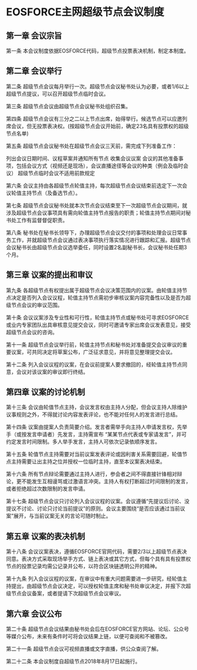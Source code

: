 # EOSFORCE主网超级节点会议制度

## 第一章 会议宗旨

第一条 本会议制度依据EOSFORCE代码，超级节点投票表决机制，制定本制度。

## 第二章 会议举行

第二条 超级节点会议每月举行一次。超级节点会议秘书处认为必要，或者1/6以上超级节点提议，可以召开超级节点临时会议。

第三条 超级节点会议由超级节点会议秘书处组织召集。

第四条 超级节点会议有三分之二以上节点出席，始得举行。候选节点可以应邀列席会议，但无投票表决权。(按超级节点会议开始前，确定23名具有投票权的超级节点名单)

第五条 超级节点会议秘书处在超级节点会议三天前，需完成下列准备工作：

列出会议日期时间、议程草案并通知所有节点 收集会议议案 会议的其他准备事项，包括会议方式（视频还是现场），会议直播途径等会议的种类（例会及临时会议） 超级节点临时会议不适用前款规定

第六条 会议主持由各超级节点轮值主持，每次超级节点会议结束前选定下一次会议轮值主持节点（及备选节点）。

第七条 超级节点会议秘书处就本次节点会议结束至下一次超级节点会议期间，就涉及超级节点会议事项具有需向轮值主持节点报告的职责；轮值主持节点期间对秘书处工作有监督督促职责。

第八条 秘书处在秘书长领导下，办理超级节点会议交付的事项和处理会议日常事务工作，并就超级节点会议通过表决事项执行落实情况进行跟踪和汇报。超级节点会议秘书长由超级节点会议选举委任，同时设置2名副秘书长，会议秘书处任期3个月。

## 第三章 议案的提出和审议

第九条 各超级节点有权提出属于超级节点会议决策范围内的议案。由轮值主持节点决定是否列入会议议程，轮值主持节点需初步审核议案内容完备性以及是否为超级节点会议的审议范围。

第十条 会议议案涉及专业性和可行性，轮值主持节点或秘书处可寻求EOSFORCE或业内专家团队出具审核意见提交会议，同时可邀请专家出席会议发表意见，接受超级节点会议的咨询。

第十一条 超级节点会议举行前，轮值主持节点和秘书处对准备提交会议审议的重要议案，可共同决定将草案公布，广泛征求意见，并将意见整理提交会议。

第十二条 列入会议议程的议案，在会议前提案人要求撤回的，经轮值主持节点同意，会议对该议案的审议即行终结。

## 第四章 议案的讨论机制

第十三条 会议由轮值节点主持，会议发言权由主持人分配，但会议主持人除维护议事规则之外，不得就讨论内容发表评论，也不能对任何人的发言进行总结。

第十四条 议案由提案人负责简要介绍。发言者需举手向主持人申请发言权，先举手（或按发言申请者）先发言，主持需宣布 “某某节点代表或专家请发言”，并可约定发言时间限制。多人举手发言，主持人可依次记录依顺序发言。

第十五条 轮值节点主持需要对当前议案发表评论或因利害关系需要回避，轮值节点主持需要让出主持之位并授权一位临时主持，直至本议案表决结束。

第十六条 所有节点辩论需要通过主持人进行，参会者之间不得直接针锋相对辩论，更不能发生互相谩骂或过激语言冲突。主持人有权打断超过时间限制的发言，或者拒绝超过次数限制的发言申请。

第十七条 超级节点会议只讨论列入会议议程的议案。会议遵循“先提议后讨论、没提议不讨论、讨论只讨论当前提议”的原则。会议主要围绕“是否应该通过当前议案”展开，与当前议案无关的言论可随时制止。

## 第五章 议案的表决机制

第十八条 会议议案表决，遵循EOSFORCE官网代码，需要2/3以上超级节点表决同意。表决方式采取现场举手方式、链上表决或其它方式，但每个具有具有投票权节点的投票记录均需公记录并公布，以符合区块链透明公开的精神。

第十九条 列入会议议程的议案，在审议中有重大问题需要进一步研究，经轮值主持提出，由超级节点会议决定，可以授权轮值主席和秘书处审议决定，并报下次超级节点会议备案，或者提请下次超级节点会议审议。

## 第六章 会议公布

第二十条 超级节点会议结果由秘书处会后在EOSFORCE官方网站、论坛、公众号等媒介公布，未来有条件时可将会议结果上链，以便可查阅和不被篡改。

第二十一条 超级节点会议可视频直播或文字直播，供公众查阅了解。

第二十二条 本会议制度自超级节点2018年8月17日起施行。
